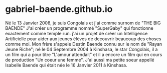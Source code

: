 # gabriel-baende.github.io
Né le 13 Janvier 2008, je suis Congolais et j'ai comme surnom de "THE BIG BAENDE"
J'ai créer un programme nommé "SuperGaby" qui fonctionne exactement comme temple run. j'ai un projet de créer un Intelligence Artificielle pour aider aux jeunes élèves de decouvrir beaucoup  des choses comme moi.
Mon frère s'appele Destin Baende connu sur le nom de "Rayan Jeune Riche"; né le 04 Septembre 2004 à Kinshasa, le star Congolais, il a un film qui a pour titre "L'amour attendait" et il a encore un film qui en cours de production "Un coeur une femme".
J'ai aussi ma petite soeur appellé Isabelle Baende qui était née le 16 Janvier 2011 à Kinshasa.
